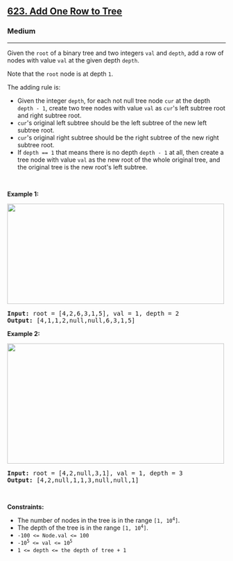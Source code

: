 <h2><a href="https://leetcode.com/problems/add-one-row-to-tree/">623. Add One Row to Tree</a></h2><h3>Medium</h3><hr><div><p>Given the <code>root</code> of a binary tree and two integers <code>val</code> and <code>depth</code>, add a row of nodes with value <code>val</code> at the given depth <code>depth</code>.</p>

<p>Note that the <code>root</code> node is at depth <code>1</code>.</p>

<p>The adding rule is:</p>

<ul>
	<li>Given the integer <code>depth</code>, for each not null tree node <code>cur</code> at the depth <code>depth - 1</code>, create two tree nodes with value <code>val</code> as <code>cur</code>'s left subtree root and right subtree root.</li>
	<li><code>cur</code>'s original left subtree should be the left subtree of the new left subtree root.</li>
	<li><code>cur</code>'s original right subtree should be the right subtree of the new right subtree root.</li>
	<li>If <code>depth == 1</code> that means there is no depth <code>depth - 1</code> at all, then create a tree node with value <code>val</code> as the new root of the whole original tree, and the original tree is the new root's left subtree.</li>
</ul>

<p>&nbsp;</p>
<p><strong>Example 1:</strong></p>
<img alt="" src="https://assets.leetcode.com/uploads/2021/03/15/addrow-tree.jpg" style="width: 500px; height: 231px;">
<pre><strong>Input:</strong> root = [4,2,6,3,1,5], val = 1, depth = 2
<strong>Output:</strong> [4,1,1,2,null,null,6,3,1,5]
</pre>

<p><strong>Example 2:</strong></p>
<img alt="" src="https://assets.leetcode.com/uploads/2021/03/11/add2-tree.jpg" style="width: 500px; height: 277px;">
<pre><strong>Input:</strong> root = [4,2,null,3,1], val = 1, depth = 3
<strong>Output:</strong> [4,2,null,1,1,3,null,null,1]
</pre>

<p>&nbsp;</p>
<p><strong>Constraints:</strong></p>

<ul>
	<li>The number of nodes in the tree is in the range <code>[1, 10<sup>4</sup>]</code>.</li>
	<li>The depth of the tree is in the range <code>[1, 10<sup>4</sup>]</code>.</li>
	<li><code>-100 &lt;= Node.val &lt;= 100</code></li>
	<li><code>-10<sup>5</sup> &lt;= val &lt;= 10<sup>5</sup></code></li>
	<li><code>1 &lt;= depth &lt;= the depth of tree + 1</code></li>
</ul>
</div>